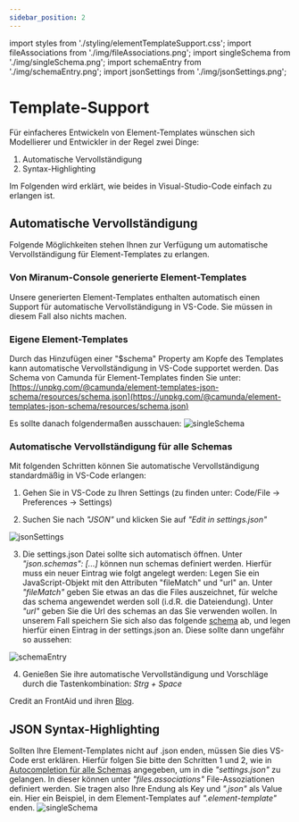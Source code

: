 ```yaml
---
sidebar_position: 2
---
```

import styles from './styling/elementTemplateSupport.css';
import fileAssociations from './img/fileAssociations.png';
import singleSchema from './img/singleSchema.png';
import schemaEntry from './img/schemaEntry.png';
import jsonSettings from './img/jsonSettings.png';

# Template-Support
Für einfacheres Entwickeln von Element-Templates wünschen sich Modellierer und Entwickler in der Regel zwei Dinge:

1. Automatische Vervollständigung
2. Syntax-Highlighting

Im Folgenden wird erklärt, wie beides in Visual-Studio-Code einfach zu erlangen ist.

## Automatische Vervollständigung
Folgende Möglichkeiten stehen Ihnen zur Verfügung um automatische Vervollständigung für Element-Templates zu erlangen.

### Von Miranum-Console generierte Element-Templates
Unsere generierten Element-Templates enthalten automatisch einen Support für automatische Vervollständigung in VS-Code.
Sie müssen in diesem Fall also nichts machen.

### Eigene Element-Templates
Durch das Hinzufügen einer "$schema" Property am Kopfe des Templates kann automatische Vervollständigung in VS-Code supportet werden.
Das Schema von Camunda für Element-Templates finden Sie unter: 
[https://unpkg.com/@camunda/element-templates-json-schema/resources/schema.json](https://unpkg.com/@camunda/element-templates-json-schema/resources/schema.json)

Es sollte danach folgendermaßen ausschauen:
<img src={singleSchema} alt="singleSchema"/>

### Automatische Vervollständigung für alle Schemas
Mit folgenden Schritten können Sie automatische Vervollständigung standardmäßig in VS-Code erlangen:

1. Gehen Sie in VS-Code zu Ihren Settings (zu finden unter: Code/File -> Preferences -> Settings)

2. Suchen Sie nach *"JSON"* und klicken Sie auf *"Edit in settings.json"*
<img src={jsonSettings} alt="jsonSettings" className="jsonSettings"/>

3. Die settings.json Datei sollte sich automatisch öffnen. 
Unter *"json.schemas": [...]* können nun schemas definiert werden.
Hierfür muss ein neuer Eintrag wie folgt angelegt werden:
Legen Sie ein JavaScript-Objekt mit den Attributen "fileMatch" und "url" an.
Unter *"fileMatch"* geben Sie etwas an das die Files auszeichnet, für welche das schema angewendet werden soll (i.d.R. die Dateiendung).
Unter *"url"* geben Sie die Url des schemas an das Sie verwenden wollen.
In unserem Fall speichern Sie sich also das folgende [schema](https://github.com/camunda/element-templates-json-schema/blob/master/packages/element-templates-json-schema/resources/schema.json)
ab, und legen hierfür einen Eintrag in der settings.json an.
Diese sollte dann ungefähr so aussehen:
<img src={schemaEntry} alt="schemaEntry" className="schemaEntry"/>

4. Genießen Sie ihre automatische Vervollständigung und Vorschläge durch die Tastenkombination: *Strg + Space*

Credit an FrontAid und ihren [Blog](https://frontaid.io/blog/json-schema-vscode/).


## JSON Syntax-Highlighting
Sollten Ihre Element-Templates nicht auf .json enden, müssen Sie dies VS-Code erst erklären.
Hierfür folgen Sie bitte den Schritten 1 und 2, wie in [Autocompletion für alle Schemas](#automatische-vervollständigung-für-alle-schemas)
angegeben, um in die *"settings.json"* zu gelangen.
In dieser können unter *"files.associations"* File-Assoziationen definiert werden.
Sie tragen also Ihre Endung als Key und *".json"* als Value ein.
Hier ein Beispiel, in dem Element-Templates auf *".element-template"* enden.
<img src={fileAssociations} alt="singleSchema" className="fileAssociations"/>
